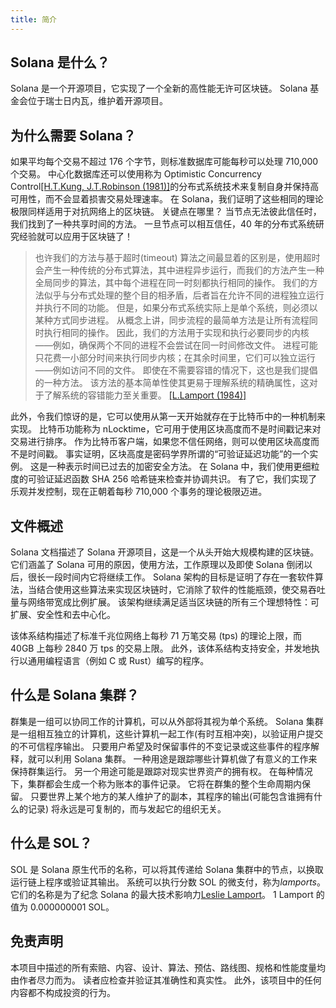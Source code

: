 ```yaml
---
title: 简介
---
```


## Solana 是什么？

Solana 是一个开源项目，它实现了一个全新的高性能无许可区块链。 Solana 基金会位于瑞士日内瓦，维护着开源项目。

## 为什么需要 Solana？

如果平均每个交易不超过 176 个字节，则标准数据库可能每秒可以处理 710,000 个交易。 中心化数据库还可以使用称为 Optimistic Concurrency Control[\[H.T.Kung, J.T.Robinson (1981)\]](http://citeseerx.ist.psu.edu/viewdoc/summary?doi=10.1.1.65.4735)的分布式系统技术来复制自身并保持高可用性，而不会显着损害交易处理速率。 在 Solana，我们证明了这些相同的理论极限同样适用于对抗网络上的区块链。 关键点在哪里？ 当节点无法彼此信任时，我们找到了一种共享时间的方法。 一旦节点可以相互信任，40 年的分布式系统研究经验就可以应用于区块链了！

> 也许我们的方法与基于超时(timeout) 算法之间最显着的区别是，使用超时会产生一种传统的分布式算法，其中进程异步运行，而我们的方法产生一种全局同步的算法，其中每个进程在同一时刻都执行相同的操作。 我们的方法似乎与分布式处理的整个目的相矛盾，后者旨在允许不同的进程独立运行并执行不同的功能。 但是，如果分布式系统实际上是单个系统，则必须以某种方式同步进程。 从概念上讲，同步流程的最简单方法是让所有流程同时执行相同的操作。 因此，我们的方法用于实现和执行必要同步的内核——例如，确保两个不同的进程不会尝试在同一时间修改文件。 进程可能只花费一小部分时间来执行同步内核；在其余时间里，它们可以独立运行——例如访问不同的文件。 即使在不需要容错的情况下，这也是我们提倡的一种方法。 该方法的基本简单性使其更易于理解系统的精确属性，这对于了解系统的容错能力至关重要。 [\[L.Lamport (1984)\]](http://citeseerx.ist.psu.edu/viewdoc/summary?doi=10.1.1.71.1078)

此外，令我们惊讶的是，它可以使用从第一天开始就存在于比特币中的一种机制来实现。 比特币功能称为 nLocktime，它可用于使用区块高度而不是时间戳记来对交易进行排序。 作为比特币客户端，如果您不信任网络，则可以使用区块高度而不是时间戳。 事实证明，区块高度是密码学界所谓的“可验证延迟功能”的一个实例。 这是一种表示时间已过去的加密安全方法。 在 Solana 中，我们使用更细粒度的可验证延迟函数 SHA 256 哈希链来检查并协调共识。 有了它，我们实现了乐观并发控制，现在正朝着每秒 710,000 个事务的理论极限迈进。

## 文件概述

Solana 文档描述了 Solana 开源项目，这是一个从头开始大规模构建的区块链。 它们涵盖了 Solana 可用的原因，使用方法，工作原理以及即使 Solana 倒闭以后，很长一段时间内它将继续工作。 Solana 架构的目标是证明了存在一套软件算法，当结合使用这些算法来实现区块链时，它消除了软件的性能瓶颈，使交易吞吐量与网络带宽成比例扩展。 该架构继续满足适当区块链的所有三个理想特性：可扩展、安全性和去中心化。

该体系结构描述了标准千兆位网络上每秒 71 万笔交易 \(tps\) 的理论上限，而 40GB 上每秒 2840 万 tps 的交易上限。 此外，该体系结构支持安全，并发地执行以通用编程语言（例如 C 或 Rust）编写的程序。

## 什么是 Solana 集群？

群集是一组可以协同工作的计算机，可以从外部将其视为单个系统。 Solana 集群是一组相互独立的计算机，这些计算机一起工作(有时互相冲突)，以验证用户提交的不可信程序输出。 只要用户希望及时保留事件的不变记录或这些事件的程序解释，就可以利用 Solana 集群。 一种用途是跟踪哪些计算机做了有意义的工作来保持群集运行。 另一个用途可能是跟踪对现实世界资产的拥有权。 在每种情况下，集群都会生成一个称为账本的事件记录。 它将在群集的整个生命周期内保留。 只要世界上某个地方的某人维护了的副本，其程序的输出\(可能包含谁拥有什么的记录\) 将永远是可复制的，而与发起它的组织无关。

## 什么是 SOL？

SOL 是 Solana 原生代币的名称，可以将其传递给 Solana 集群中的节点，以换取运行链上程序或验证其输出。 系统可以执行分数 SOL 的微支付，称为*lamports*。 它们的名称是为了纪念 Solana 的最大技术影响力[Leslie Lamport](https://en.wikipedia.org/wiki/Leslie_Lamport)。 1 Lamport 的值为 0.000000001 SOL。

## 免责声明

本项目中描述的所有索赔、内容、设计、算法、预估、路线图、规格和性能度量均由作者尽力而为。 读者应检查并验证其准确性和真实性。 此外，该项目中的任何内容都不构成投资的行为。

